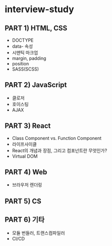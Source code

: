 # interview-study

## PART 1) HTML, CSS
- DOCTYPE
- data- 속성
- 시맨틱 마크업
- margin, padding
- position
- SASS(SCSS)
## PART 2) JavaScript
- 클로저
- 호이스팅
- AJAX
## PART 3) React
- Class Component vs. Function Component
- 라이프사이클
- React의 개념과 장점, 그리고 컴포넌트란 무엇인가?
- Virtual DOM
## PART 4) Web
- 브라우저 렌더링
## PART 5) CS
## PART 6) 기타
- 모듈 번들러, 트랜스컴파일러
- CI/CD
